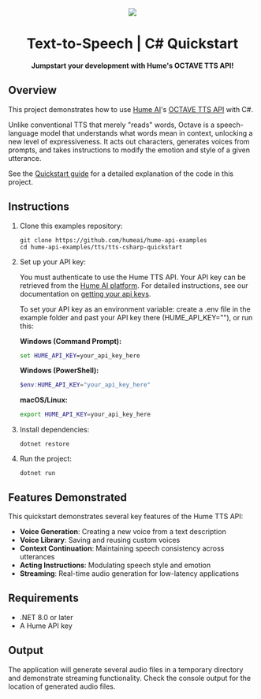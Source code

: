 <div align="center">
  <img src="https://storage.googleapis.com/hume-public-logos/hume/hume-banner.png">
  <h1>Text-to-Speech | C# Quickstart</h1>
  <p>
    <strong>Jumpstart your development with Hume's OCTAVE TTS API!</strong>
  </p>
</div>

## Overview

This project demonstrates how to use [Hume AI](https://hume.ai)'s [OCTAVE TTS API](https://dev.hume.ai/docs/text-to-speech-tts/overview) with C#.

Unlike conventional TTS that merely "reads" words, Octave is a speech-language model that understands what words mean in context, unlocking a new level of expressiveness. It acts out characters, generates voices from prompts, and takes instructions to modify the emotion and style of a given utterance.

See the [Quickstart guide](https://dev.hume.ai/docs/text-to-speech-tts/quickstart/csharp) for a detailed explanation of the code in this project.

## Instructions

1. Clone this examples repository:

    ```shell
    git clone https://github.com/humeai/hume-api-examples
    cd hume-api-examples/tts/tts-csharp-quickstart
    ```

2. Set up your API key:

    You must authenticate to use the Hume TTS API. Your API key can be retrieved from the [Hume AI platform](https://platform.hume.ai/settings/keys). For detailed instructions, see our documentation on [getting your api keys](https://dev.hume.ai/docs/introduction/api-key).
  
    To set your API key as an environment variable: create a .env file in the example folder and past your API key there (HUME_API_KEY=""), or run this:

    **Windows (Command Prompt):**
    ```cmd
    set HUME_API_KEY=your_api_key_here
    ```

    **Windows (PowerShell):**
    ```powershell
    $env:HUME_API_KEY="your_api_key_here"
    ```

    **macOS/Linux:**
    ```bash
    export HUME_API_KEY=your_api_key_here
    ```

3. Install dependencies:

    ```shell
    dotnet restore
    ```

4. Run the project:

    ```shell
    dotnet run
    ```

## Features Demonstrated

This quickstart demonstrates several key features of the Hume TTS API:

- **Voice Generation**: Creating a new voice from a text description
- **Voice Library**: Saving and reusing custom voices
- **Context Continuation**: Maintaining speech consistency across utterances
- **Acting Instructions**: Modulating speech style and emotion
- **Streaming**: Real-time audio generation for low-latency applications

## Requirements

- .NET 8.0 or later
- A Hume API key

## Output

The application will generate several audio files in a temporary directory and demonstrate streaming functionality. Check the console output for the location of generated audio files.